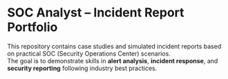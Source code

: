 # SOC Analyst – Incident Report Portfolio

This repository contains case studies and simulated incident reports based on practical SOC (Security Operations Center) scenarios.  
The goal is to demonstrate skills in **alert analysis**, **incident response**, and **security reporting** following industry best practices.
